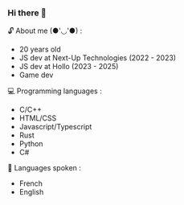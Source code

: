 ### Hi there 👋
<!--
**Rurucchi/Rurucchi** is a ✨ _special_ ✨ repository because its `README.md` (this file) appears on your GitHub profile.
-->

🔓 About me (●'◡'●) :
- 20 years old
- JS dev at Next-Up Technologies (2022 - 2023)
- JS dev at Hollo (2023 - 2025)
- Game dev

💻 Programming languages :
- C/C++
- HTML/CSS
- Javascript/Typescript
- Rust
- Python
- C#

📱 Languages spoken : 
- French
- English
